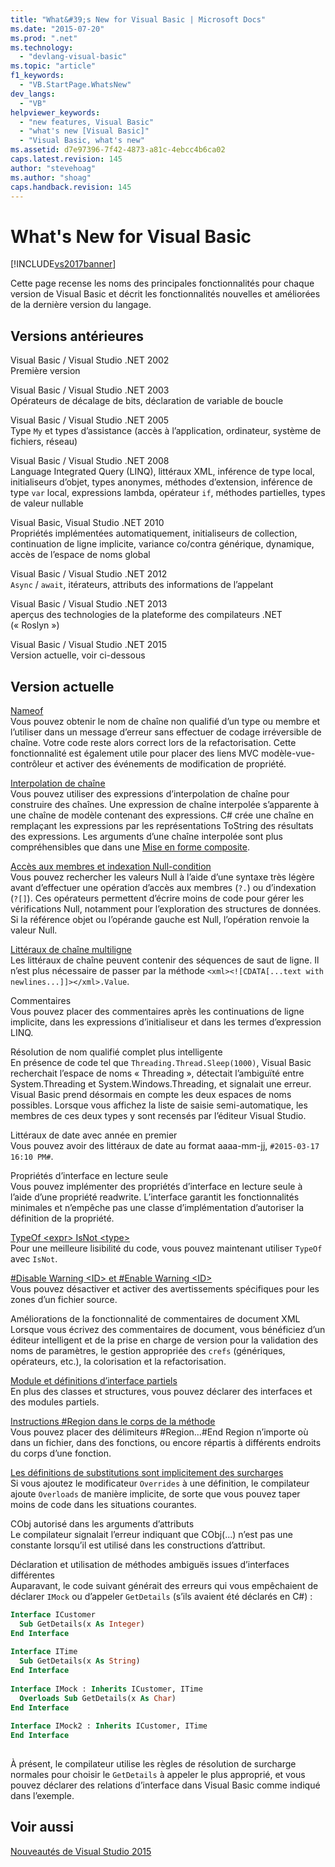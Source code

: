 ```yaml
---
title: "What&#39;s New for Visual Basic | Microsoft Docs"
ms.date: "2015-07-20"
ms.prod: ".net"
ms.technology: 
  - "devlang-visual-basic"
ms.topic: "article"
f1_keywords: 
  - "VB.StartPage.WhatsNew"
dev_langs: 
  - "VB"
helpviewer_keywords: 
  - "new features, Visual Basic"
  - "what's new [Visual Basic]"
  - "Visual Basic, what's new"
ms.assetid: d7e97396-7f42-4873-a81c-4ebcc4b6ca02
caps.latest.revision: 145
author: "stevehoag"
ms.author: "shoag"
caps.handback.revision: 145
---
```

# What&#39;s New for Visual Basic
[!INCLUDE[vs2017banner](../../visual-basic/includes/vs2017banner.md)]

Cette page recense les noms des principales fonctionnalités pour chaque version de Visual Basic et décrit les fonctionnalités nouvelles et améliorées de la dernière version du langage.  
  
## Versions antérieures  
 Visual Basic \/ Visual Studio .NET 2002  
 Première version  
  
 Visual Basic \/ Visual Studio .NET 2003  
 Opérateurs de décalage de bits, déclaration de variable de boucle  
  
 Visual Basic \/ Visual Studio .NET 2005  
 Type `My` et types d’assistance \(accès à l’application, ordinateur, système de fichiers, réseau\)  
  
 Visual Basic \/ Visual Studio .NET 2008  
 Language Integrated Query \(LINQ\), littéraux XML, inférence de type local, initialiseurs d’objet, types anonymes, méthodes d’extension, inférence de type `var` local, expressions lambda, opérateur `if`, méthodes partielles, types de valeur nullable  
  
 Visual Basic, Visual Studio .NET 2010  
 Propriétés implémentées automatiquement, initialiseurs de collection, continuation de ligne implicite, variance co\/contra générique, dynamique, accès de l’espace de noms global  
  
 Visual Basic \/ Visual Studio .NET 2012  
 `Async` \/ `await`, itérateurs, attributs des informations de l’appelant  
  
 Visual Basic \/ Visual Studio .NET 2013  
 aperçus des technologies de la plateforme des compilateurs .NET \(« Roslyn »\)  
  
 Visual Basic \/ Visual Studio .NET 2015  
 Version actuelle, voir ci\-dessous  
  
## Version actuelle  
 [Nameof](../../csharp/language-reference/keywords/nameof.md)  
 Vous pouvez obtenir le nom de chaîne non qualifié d’un type ou membre et l’utiliser dans un message d’erreur sans effectuer de codage irréversible de chaîne.  Votre code reste alors correct lors de la refactorisation.  Cette fonctionnalité est également utile pour placer des liens MVC modèle\-vue\-contrôleur et activer des événements de modification de propriété.  
  
 [Interpolation de chaîne](../../csharp/language-reference/keywords/interpolated-strings.md)  
 Vous pouvez utiliser des expressions d’interpolation de chaîne pour construire des chaînes.  Une expression de chaîne interpolée s’apparente à une chaîne de modèle contenant des expressions.  C\# crée une chaîne en remplaçant les expressions par les représentations ToString des résultats des expressions.  Les arguments d’une chaîne interpolée sont plus compréhensibles que dans une [Mise en forme composite](../Topic/Composite%20Formatting.md).  
  
 [Accès aux membres et indexation Null\-condition](../../csharp/language-reference/operators/null-conditional-operators.md)  
 Vous pouvez rechercher les valeurs Null à l’aide d’une syntaxe très légère avant d’effectuer une opération d’accès aux membres \(`?.`\) ou d’indexation \(`?[]`\).  Ces opérateurs permettent d’écrire moins de code pour gérer les vérifications Null, notamment pour l’exploration des structures de données.  Si la référence objet ou l’opérande gauche est Null, l’opération renvoie la valeur Null.  
  
 [Littéraux de chaîne multiligne](../../visual-basic/programming-guide/language-features/strings/string-basics.md)  
 Les littéraux de chaîne peuvent contenir des séquences de saut de ligne.  Il n’est plus nécessaire de passer par la méthode `<xml><![CDATA[...text with newlines...]]></xml>.Value`.  
  
 Commentaires  
 Vous pouvez placer des commentaires après les continuations de ligne implicite, dans les expressions d’initialiseur et dans les termes d’expression LINQ.  
  
 Résolution de nom qualifié complet plus intelligente  
 En présence de code tel que `Threading.Thread.Sleep(1000)`, Visual Basic recherchait l’espace de noms « Threading », détectait l’ambiguïté entre System.Threading et System.Windows.Threading, et signalait une erreur.  Visual Basic prend désormais en compte les deux espaces de noms possibles.  Lorsque vous affichez la liste de saisie semi\-automatique, les membres de ces deux types y sont recensés par l’éditeur Visual Studio.  
  
 Littéraux de date avec année en premier  
 Vous pouvez avoir des littéraux de date au format aaaa\-mm\-jj, `#2015-03-17 16:10 PM#`.  
  
 Propriétés d’interface en lecture seule  
 Vous pouvez implémenter des propriétés d’interface en lecture seule à l’aide d’une propriété readwrite.  L’interface garantit les fonctionnalités minimales et n’empêche pas une classe d’implémentation d’autoriser la définition de la propriété.  
  
 [TypeOf \<expr\> IsNot \<type\>](../../visual-basic/language-reference/operators/typeof-operator.md)  
 Pour une meilleure lisibilité du code, vous pouvez maintenant utiliser `TypeOf` avec `IsNot`.  
  
 [\#Disable Warning \<ID\> et \#Enable Warning \<ID\>](../../visual-basic/language-reference/directives/directives.md)  
 Vous pouvez désactiver et activer des avertissements spécifiques pour les zones d’un fichier source.  
  
 Améliorations de la fonctionnalité de commentaires de document XML  
 Lorsque vous écrivez des commentaires de document, vous bénéficiez d’un éditeur intelligent et de la prise en charge de version pour la validation des noms de paramètres, le gestion appropriée des `crefs` \(génériques, opérateurs, etc.\), la colorisation et la refactorisation.  
  
 [Module et définitions d’interface partiels](../../visual-basic/language-reference/modifiers/partial.md)  
 En plus des classes et structures, vous pouvez déclarer des interfaces et des modules partiels.  
  
 [Instructions \#Region dans le corps de la méthode](../../visual-basic/language-reference/directives/region-directive.md)  
 Vous pouvez placer des délimiteurs \#Region…\#End Region n’importe où dans un fichier, dans des fonctions, ou encore répartis à différents endroits du corps d’une fonction.  
  
 [Les définitions de substitutions sont implicitement des surcharges](../../visual-basic/language-reference/modifiers/overrides.md)  
 Si vous ajoutez le modificateur `Overrides` à une définition, le compilateur ajoute `Overloads` de manière implicite, de sorte que vous pouvez taper moins de code dans les situations courantes.  
  
 CObj autorisé dans les arguments d’attributs  
 Le compilateur signalait l’erreur indiquant que CObj\(...\) n’est pas une constante lorsqu’il est utilisé dans les constructions d’attribut.  
  
 Déclaration et utilisation de méthodes ambiguës issues d’interfaces différentes  
 Auparavant, le code suivant générait des erreurs qui vous empêchaient de déclarer `IMock` ou d’appeler `GetDetails` \(s’ils avaient été déclarés en C\#\) :  
  
```vb  
Interface ICustomer  
  Sub GetDetails(x As Integer)  
End Interface  
  
Interface ITime  
  Sub GetDetails(x As String)  
End Interface  
  
Interface IMock : Inherits ICustomer, ITime  
  Overloads Sub GetDetails(x As Char)  
End Interface  
  
Interface IMock2 : Inherits ICustomer, ITime  
End Interface  
  
```  
  
 À présent, le compilateur utilise les règles de résolution de surcharge normales pour choisir le `GetDetails` à appeler le plus approprié, et vous pouvez déclarer des relations d’interface dans Visual Basic comme indiqué dans l’exemple.  
  
## Voir aussi  
 [Nouveautés de Visual Studio 2015](/visual-studio/ide/what-s-new-in-visual-studio-2015)